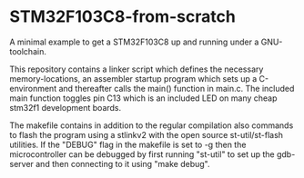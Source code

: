 # STM32F103C8-from-scratch
A minimal example to get a STM32F103C8 up and running under a GNU-toolchain.

This repository contains a linker script which defines the necessary
memory-locations, an assembler startup program which sets up a C-environment and
thereafter calls the main() function in main.c. The included main function
toggles pin C13 which is an included LED on many cheap stm32f1 development
boards.

The makefile contains in addition to the regular compilation also commands to
flash the program using a stlinkv2 with the open source st-util/st-flash
utilities. If the "DEBUG" flag in the makefile is set to -g then the
microcontroller can be debugged by first running "st-util" to set up the
gdb-server and then connecting to it using "make debug".
